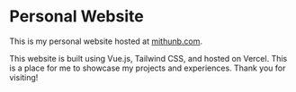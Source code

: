 # Personal  Website

This is my personal website hosted at [mithunb.com](https://www.mithunb.com/).

This website is built using Vue.js, Tailwind CSS, and hosted on Vercel. This is a place for me to showcase my projects and experiences. Thank you for visiting!

